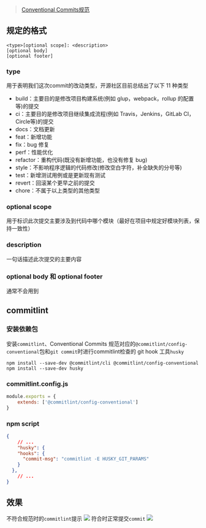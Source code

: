 > [Conventional Commits规范](https://link.juejin.im/?target=https%3A%2F%2Fconventionalcommits.org%2F%23conventional-commits-100-beta2) 

## 规定的格式

```poe
<type>[optional scope]: <description>
[optional body]
[optional footer]
```
### type
用于表明我们这次commit的改动类型，开源社区目前总结出了以下 11 种类型
- build：主要目的是修改项目构建系统(例如 glup，webpack，rollup 的配置等)的提交
- ci：主要目的是修改项目继续集成流程(例如 Travis，Jenkins，GitLab CI，Circle等)的提交
- docs：文档更新
- feat：新增功能
- fix：bug 修复
- perf：性能优化
- refactor：重构代码(既没有新增功能，也没有修复 bug)
- style：不影响程序逻辑的代码修改(修改空白字符，补全缺失的分号等)
- test：新增测试用例或是更新现有测试
- revert：回滚某个更早之前的提交
- chore：不属于以上类型的其他类型

### optional scope
用于标识此次提交主要涉及到代码中哪个模块（最好在项目中规定好模块列表，保持一致性）

### description
一句话描述此次提交的主要内容

### optional body 和 optional footer
通常不会用到

## commitlint
### 安装依赖包
安装`commitlint`、Conventional Commits 规范对应的`@commitlint/config-conventional`包和`git commit`时进行commitlint检查的 git hook 工具`husky`
```
npm install --save-dev @commitlint/cli @commitlint/config-conventional
npm install --save-dev husky
```
### commitlint.config.js
```js
module.exports = {
	extends: ['@commitlint/config-conventional']
}
```
### npm script
```json
{
	// ...
	"husky": {
    "hooks": {
      "commit-msg": "commitlint -E HUSKY_GIT_PARAMS"
    }
  },
	// ...
}
```
## 效果
不符合规范时的`commitlint`提示
![](https://markdown-1259719089.cos.ap-chengdu.myqcloud.com/20190812092008.png)
符合时正常提交`commit`
![](https://markdown-1259719089.cos.ap-chengdu.myqcloud.com/20190812092107.png)

